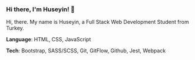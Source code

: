 
### Hi there, I'm Huseyin! 👋
Hi, there. My name is Huseyin, a Full Stack Web Development Student from Turkey. <br>

**Language**: HTML, CSS, JavaScript  <br>

**Tech**: Bootstrap, SASS/SCSS, Git, GitFlow, Github, Jest, Webpack 
